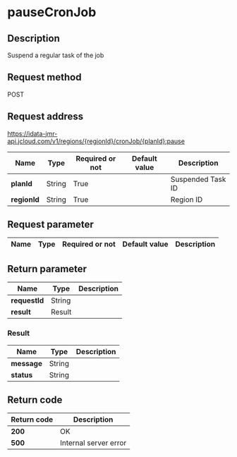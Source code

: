 # pauseCronJob


## Description
Suspend a regular task of the job

## Request method
POST

## Request address
https://idata-jmr-api.jcloud.com/v1/regions/{regionId}/cronJob/{planId}:pause

|Name|Type|Required or not|Default value|Description|
|---|---|---|---|---|
|**planId**|String|True||Suspended Task ID|
|**regionId**|String|True||Region ID|

## Request parameter
|Name|Type|Required or not|Default value|Description|
|---|---|---|---|---|


## Return parameter
|Name|Type|Description|
|---|---|---|
|**requestId**|String||
|**result**|Result||


### Result
|Name|Type|Description|
|---|---|---|
|**message**|String||
|**status**|String||

## Return code
|Return code|Description|
|---|---|
|**200**|OK|
|**500**|Internal server error|
